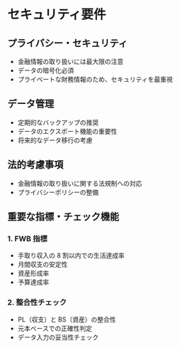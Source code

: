 # セキュリティ要件

## プライバシー・セキュリティ

- 金融情報の取り扱いには最大限の注意
- データの暗号化必須
- プライベートな財務情報のため、セキュリティを最重視

## データ管理

- 定期的なバックアップの推奨
- データのエクスポート機能の重要性
- 将来的なデータ移行の考慮

## 法的考慮事項

- 金融情報の取り扱いに関する法規制への対応
- プライバシーポリシーの整備

## 重要な指標・チェック機能

### 1. FWB 指標

- 手取り収入の 8 割以内での生活達成率
- 月間収支の安定性
- 資産形成率
- 予算達成率

### 2. 整合性チェック

- PL（収支）と BS（資産）の整合性
- 元本ベースでの正確性判定
- データ入力の妥当性チェック
